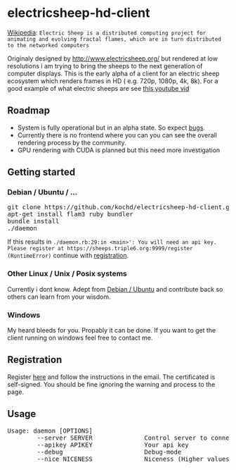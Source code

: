 # electricsheep-hd-client
[Wikipedia](https://en.wikipedia.org/wiki/Electric_sheep): 
`Electric Sheep is a distributed computing project for animating and evolving fractal flames, which are in turn distributed to the networked computers`

Originaly designed by http://www.electricsheep.org/ but rendered at low resolutions i am trying to bring the sheeps to the next generation of computer displays.
This is the early alpha of a client for an electric sheep ecosystem which renders frames in HD ( e.g. 720p, 1080p, 4k, 8k).
For a good example of what electric sheeps are see [this youtube vid](https://www.youtube.com/watch?v=vo8IC8sMXwQ)

## Roadmap
- System is fully operational but in an alpha state. So expect [bugs](https://github.com/kochd/electricsheep-hd-client/issues).
- Currently there is no frontend where you can you can see the overall rendering process by the community.
- GPU rendering with CUDA is planned but this need more investigation

## Getting started 
### Debian / Ubuntu / ...
<pre>
git clone https://github.com/kochd/electricsheep-hd-client.git && cd electricsheep-hd-client
apt-get install flam3 ruby bundler
bundle install
./daemon
</pre>

If this results in `./daemon.rb:29:in <main>': You will need an api key. Please register at https://sheeps.triple6.org:9999/register (RuntimeError)` continue with [registration](https://github.com/kochd/electricsheep-hd-client#registration).

### Other Linux / Unix / Posix systems
Currently i dont know. Adept from [Debian / Ubuntu](https://github.com/kochd/electricsheep-hd-client/blob/master/README.md#debian--ubuntu--) and contribute back so others can learn from your wisdom.

### Windows 
My heard bleeds for you. Propably it can be done. If you want to get the client running on windows feel free to contact me.

## Registration
Register [here](https://sheeps.triple6.org:9999/register) and follow the instructions in the email.
The certificated is self-signed. You should be fine ignoring the warning and process to the page.  

## Usage
<pre>
Usage: daemon [OPTIONS]
        --server SERVER              Control server to connect to
        --apikey APIKEY              Your api key
        --debug                      Debug-mode
        --nice NICENESS              Niceness (Higher values result in lower process priority (default: 19, max: 19))
</pre>
